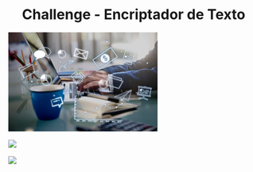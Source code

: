 <h1 align="center"> Challenge - Encriptador de Texto </h1>

<img src="./img/logoProyectoEncriptador.jpg" width="300" heigth="100" alt="Logo del programa de encriptación de textos">

<p align="left">
   <img src="https://img.shields.io/badge/STATUS-EN%20DESAROLLO-green">
   </p>

<p align="left">
   <img src="https://img.shields.io/aur/last-modified/google-chrome">
   </p>

